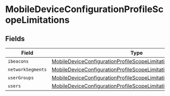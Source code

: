 # MobileDeviceConfigurationProfileScopeLimitations


## Fields

| Field                                                                                                                                                       | Type                                                                                                                                                        | Required                                                                                                                                                    | Description                                                                                                                                                 |
| ----------------------------------------------------------------------------------------------------------------------------------------------------------- | ----------------------------------------------------------------------------------------------------------------------------------------------------------- | ----------------------------------------------------------------------------------------------------------------------------------------------------------- | ----------------------------------------------------------------------------------------------------------------------------------------------------------- |
| `ibeacons`                                                                                                                                                  | [MobileDeviceConfigurationProfileScopeLimitationsIbeacons](../../models/shared/mobiledeviceconfigurationprofilescopelimitationsibeacons.md)[]               | :heavy_minus_sign:                                                                                                                                          | N/A                                                                                                                                                         |
| `networkSegments`                                                                                                                                           | [MobileDeviceConfigurationProfileScopeLimitationsNetworkSegments](../../models/shared/mobiledeviceconfigurationprofilescopelimitationsnetworksegments.md)[] | :heavy_minus_sign:                                                                                                                                          | N/A                                                                                                                                                         |
| `userGroups`                                                                                                                                                | [MobileDeviceConfigurationProfileScopeLimitationsUserGroups](../../models/shared/mobiledeviceconfigurationprofilescopelimitationsusergroups.md)[]           | :heavy_minus_sign:                                                                                                                                          | N/A                                                                                                                                                         |
| `users`                                                                                                                                                     | [MobileDeviceConfigurationProfileScopeLimitationsUsers](../../models/shared/mobiledeviceconfigurationprofilescopelimitationsusers.md)[]                     | :heavy_minus_sign:                                                                                                                                          | N/A                                                                                                                                                         |
